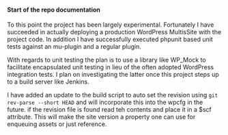 #### Start of the repo documentation

To this point the project has been largely experimental. Fortunately I have succeeded in actually deploying a production WordPress MultisSite with the project code. In addition I have successfully executed phpunit based unit tests against an mu-plugin and a regular plugin.

With regards to unit testing the plan is to use a library like WP_Mock to facilitate encapsulated unit testing in lieu of the often adopted WordPress integration tests. I plan on investigating the latter once this project steps up to a build server like Jenkins.  

I have added an update to the build script to auto set the revision using `git rev-parse --short HEAD` and will incorporate this into the wpcfg in the future. if the revision file is found read teh contents and place it in a $scf attribute. This will make the site version a property one can use for enqueuing assets or just reference.


